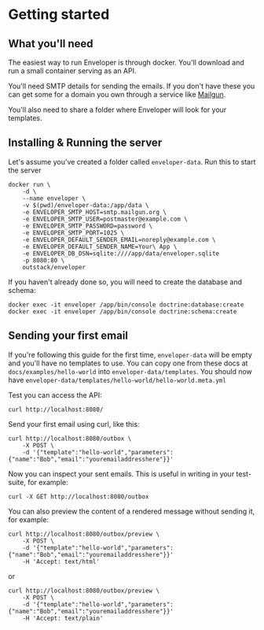 # Getting started

## What you'll need

The easiest way to run Enveloper is through docker. You'll download and run a small container serving as an API. 

You'll need SMTP details for sending the emails. If you don't have these you can get some for a domain you own through a service like [Mailgun](https://www.mailgun.com/).

You'll also need to share a folder where Enveloper will look for your templates. 

## Installing & Running the server

Let's assume you've created a folder called `enveloper-data`. Run this to start the server

    docker run \
        -d \
        --name enveloper \
        -v $(pwd)/enveloper-data:/app/data \
        -e ENVELOPER_SMTP_HOST=smtp.mailgun.org \
        -e ENVELOPER_SMTP_USER=postmaster@example.com \
        -e ENVELOPER_SMTP_PASSWORD=password \
        -e ENVELOPER_SMTP_PORT=1025 \
        -e ENVELOPER_DEFAULT_SENDER_EMAIL=noreply@example.com \
        -e ENVELOPER_DEFAULT_SENDER_NAME=Your\ App \
        -e ENVELOPER_DB_DSN=sqlite:////app/data/enveloper.sqlite
        -p 8080:80 \
        outstack/enveloper

If you haven't already done so, you will need to create the database and schema: 

    docker exec -it enveloper /app/bin/console doctrine:database:create
    docker exec -it enveloper /app/bin/console doctrine:schema:create

## Sending your first email

If you're following this guide for the first time, `enveloper-data` will be empty and you'll have no templates to use. 
You can copy one from these docs at `docs/examples/hello-world` into `enveloper-data/templates`. 
You should now have `enveloper-data/templates/hello-world/hello-world.meta.yml` 

Test you can access the API:

    curl http://localhost:8080/


Send your first email using curl, like this:

    curl http://localhost:8080/outbox \
        -X POST \
        -d '{"template":"hello-world","parameters":{"name":"Bob","email":"youremailaddresshere"}}'

Now you can inspect your sent emails. This is useful in writing in your test-suite, for example:

    curl -X GET http://localhost:8080/outbox
        
You can also preview the content of a rendered message without sending it, for example:

    curl http://localhost:8080/outbox/preview \
        -X POST \
        -d '{"template":"hello-world","parameters":{"name":"Bob","email":"youremailaddresshere"}}'
        -H 'Accept: text/html'

or

    curl http://localhost:8080/outbox/preview \
        -X POST \
        -d '{"template":"hello-world","parameters":{"name":"Bob","email":"youremailaddresshere"}}'
        -H 'Accept: text/plain'
